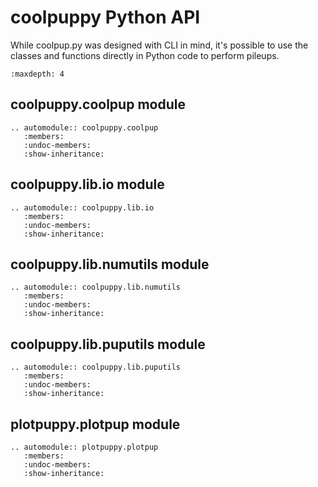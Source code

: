# coolpuppy Python API

While coolpup.py was designed with CLI in mind, it's possible to use the classes and
functions directly in Python code to perform pileups.

```{toctree}
:maxdepth: 4
```

## coolpuppy.coolpup module

```{eval-rst}
.. automodule:: coolpuppy.coolpup
   :members:
   :undoc-members:
   :show-inheritance:
```

## coolpuppy.lib.io module

```{eval-rst}
.. automodule:: coolpuppy.lib.io
   :members:
   :undoc-members:
   :show-inheritance:
```

## coolpuppy.lib.numutils module

```{eval-rst}
.. automodule:: coolpuppy.lib.numutils
   :members:
   :undoc-members:
   :show-inheritance:
```

## coolpuppy.lib.puputils module

```{eval-rst}
.. automodule:: coolpuppy.lib.puputils
   :members:
   :undoc-members:
   :show-inheritance:
```

## plotpuppy.plotpup module

```{eval-rst}
.. automodule:: plotpuppy.plotpup
   :members:
   :undoc-members:
   :show-inheritance:
```
